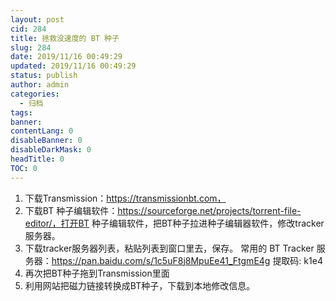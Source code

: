 ```yaml
---
layout: post
cid: 284
title: 拯救没速度的 BT 种子
slug: 284
date: 2019/11/16 00:49:29
updated: 2019/11/16 00:49:29
status: publish
author: admin
categories: 
  - 归档
tags: 
banner: 
contentLang: 0
disableBanner: 0
disableDarkMask: 0
headTitle: 0
TOC: 0
---
```



1. 下载Transmission：https://transmissionbt.com，
2. 下载BT 种子编辑软件：https://sourceforge.net/projects/torrent-file-editor/，打开BT 种子编辑软件，把BT种子拉进种子编辑器软件，修改tracker服务器。
3. 下载tracker服务器列表，粘贴列表到窗口里去，保存。
   常用的 BT Tracker 服务器：https://pan.baidu.com/s/1c5uF8j8MpuEe41_FtgmE4g 提取码: k1e4
4. 再次把BT种子拖到Transmission里面
5. 利用网站把磁力链接转换成BT种子，下载到本地修改信息。
